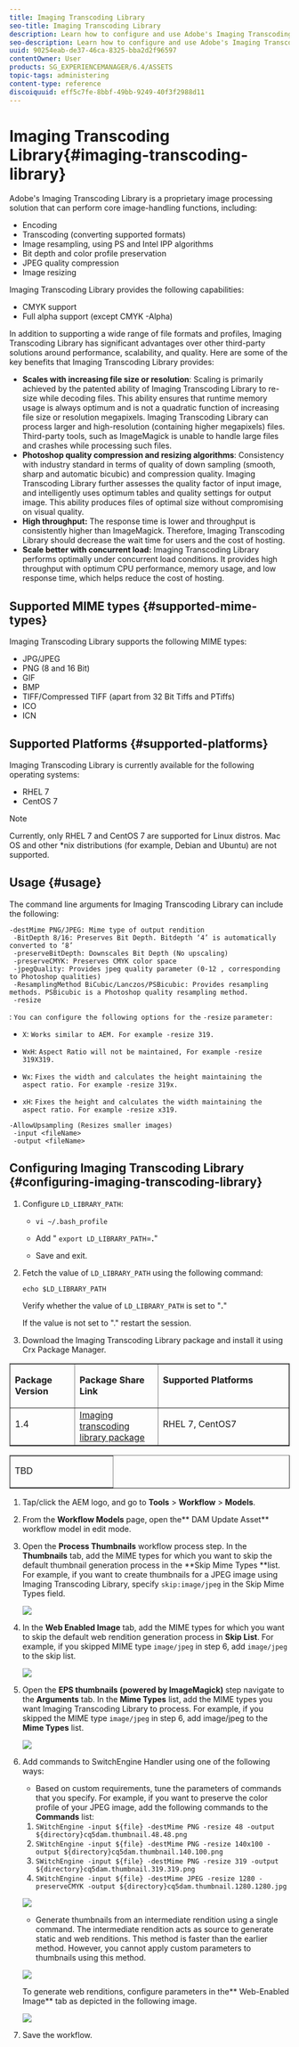 ```yaml
---
title: Imaging Transcoding Library
seo-title: Imaging Transcoding Library
description: Learn how to configure and use Adobe's Imaging Transcoding Library, an image processing solution that can perform core image-handling functions, including encoding, transcoding, image resampling, and image resizing.
seo-description: Learn how to configure and use Adobe's Imaging Transcoding Library, an image processing solution that can perform core image-handling functions, including encoding, transcoding, image resampling, and image resizing.
uuid: 90254eab-de37-46ca-8325-bba2d2f96597
contentOwner: User
products: SG_EXPERIENCEMANAGER/6.4/ASSETS
topic-tags: administering
content-type: reference
discoiquuid: eff5c7fe-8bbf-49bb-9249-40f3f2988d11
---
```


# Imaging Transcoding Library{#imaging-transcoding-library}

Adobe's Imaging Transcoding Library is a proprietary image processing solution that can perform core image-handling functions, including:

* Encoding
* Transcoding (converting supported formats)
* Image resampling, using PS and Intel IPP algorithms
* Bit depth and color profile preservation
* JPEG quality compression
* Image resizing

Imaging Transcoding Library provides the following capabilities:

* CMYK support
* Full alpha support (except CMYK -Alpha)

In addition to supporting a wide range of file formats and profiles, Imaging Transcoding Library has significant advantages over other third-party solutions around performance, scalability, and quality. Here are some of the key benefits that Imaging Transcoding Library provides:

* **Scales with increasing file size or resolution**: Scaling is primarily achieved by the patented ability of Imaging Transcoding Library to re-size while decoding files. This ability ensures that runtime memory usage is always optimum and is not a quadratic function of increasing file size or resolution megapixels. Imaging Transcoding Library can process larger and high-resolution (containing higher megapixels) files. Third-party tools, such as ImageMagick is unable to handle large files and crashes while processing such files.
* **Photoshop quality compression and resizing algorithms**: Consistency with industry standard in terms of quality of down sampling (smooth, sharp and automatic bicubic) and compression quality. Imaging Transcoding Library further assesses the quality factor of input image, and intelligently uses optimum tables and quality settings for output image. This ability produces files of optimal size without compromising on visual quality.
* **High throughput:** The response time is lower and throughput is consistently higher than ImageMagick. Therefore, Imaging Transcoding Library should decrease the wait time for users and the cost of hosting.
* **Scale better with concurrent load:** Imaging Transcoding Library performs optimally under concurrent load conditions. It provides high throughput with optimum CPU performance, memory usage, and low response time, which helps reduce the cost of hosting.

## Supported MIME types {#supported-mime-types}

Imaging Transcoding Library supports the following MIME types:

* JPG/JPEG
* PNG (8 and 16 Bit)
* GIF
* BMP
* TIFF/Compressed TIFF (apart from 32 Bit Tiffs and PTiffs)
* ICO
* ICN

## Supported Platforms {#supported-platforms}

Imaging Transcoding Library is currently available for the following operating systems:

* RHEL 7
* CentOS 7

>[!NOTE]
>
>Currently, only RHEL 7 and CentOS 7 are supported for Linux distros. Mac OS and other &#42;nix distributions (for example, Debian and Ubuntu) are not supported.

## Usage {#usage}

The command line arguments for Imaging Transcoding Library can include the following:

```
-destMime PNG/JPEG: Mime type of output rendition
 -BitDepth 8/16: Preserves Bit Depth. Bitdepth ‘4’ is automatically converted to ‘8’
 -preserveBitDepth: Downscales Bit Depth (No upscaling)
 -preserveCMYK: Preserves CMYK color space
 -jpegQuality: Provides jpeg quality parameter (0-12 , corresponding to Photoshop qualities)
 -ResamplingMethod BiCubic/Lanczos/PSBicubic: Provides resampling methods. PSBicubic is a Photoshop quality resampling method.
 -resize
```

: `You can configure the following options for the` `-resize` `parameter:`

* `X`: `Works similar to AEM. For example -resize 319.`

* `WxH`: `Aspect Ratio will not be maintained, For example -resize 319X319.`

* `Wx`: `Fixes the width and calculates the height maintaining the aspect ratio. For example -resize 319x.`

* `xH`: `Fixes the height and calculates the width maintaining the aspect ratio. For example -resize x319.`

```
-AllowUpsampling (Resizes smaller images)
 -input <fileName>
 -output <fileName>
```

## Configuring Imaging Transcoding Library {#configuring-imaging-transcoding-library}

1. Configure `LD_LIBRARY_PATH`:

    * `vi ~/.bash_profile`
    * Add " `export LD_LIBRARY_PATH`=**.**"
    
    * Save and exit.

1. Fetch the value of `LD_LIBRARY_PATH` using the following command:

   `echo $LD_LIBRARY_PATH`

   Verify whether the value of `LD_LIBRARY_PATH` is set to "**.**"

   If the value is not set to "." restart the session.

1. Download the Imaging Transcoding Library package and install it using Crx Package Manager.

<table border="1" cellpadding="0" cellspacing="0"> 
 <tbody> 
  <tr> 
   <td valign="top" width="126"><p><strong>Package Version</strong></p> </td> 
   <td valign="top" width="168"><p><strong>Package Share Link</strong></p> </td> 
   <td valign="top" width="330"><p><strong>Supported Platforms</strong></p> </td> 
  </tr> 
  <tr> 
   <td valign="top" width="126"><p>1.4<br /> </p> </td> 
   <td valign="top" width="168"><a href="https://www.adobeaemcloud.com/content/marketplace/marketplaceProxy.html?packagePath=/content/companies/public/adobe/packages/aem630/product/assets/aem-assets-imaging-transcoding-library-pkg">Imaging transcoding library package</a></td> 
   <td valign="top" width="330"><p>RHEL 7, CentOS7</p> </td> 
  </tr> 
 </tbody> 
</table>

<table border="1" cellpadding="0" cellspacing="0" style="font-family: tahoma, arial, helvetica, sans-serif;"> 
 <tbody> 
  <tr> 
   <td valign="top" width="168"><p>TBD</p> </td> 
  </tr> 
 </tbody> 
</table>

1. Tap/click the AEM logo, and go to **Tools** &gt; **Workflow** &gt; **Models**.
1. From the **Workflow Models** page, open the** DAM Update Asset** workflow model in edit mode.
1. Open the **Process Thumbnails** workflow process step. In the **Thumbnails** tab, add the MIME types for which you want to skip the default thumbnail generation process in the **Skip Mime Types **list. For example, if you want to create thumbnails for a JPEG image using Imaging Transcoding Library, specify `skip:image/jpeg` in the Skip Mime Types field.

   ![](assets/skip_mime_types-1.png)

1. In the **Web Enabled Image** tab, add the MIME types for which you want to skip the default web rendition generation process in **Skip List**. For example, if you skipped MIME type `image/jpeg` in step 6, add `image/jpeg` to the skip list.

   ![](assets/skip_web_renditions.png)

1. Open the **EPS thumbnails (powered by ImageMagick)** step navigate to the **Arguments** tab. In the **Mime Types** list, add the MIME types you want Imaging Transcoding Library to process. For example, if you skipped the MIME type `image/jpeg` in step 6, add image/jpeg to the **Mime Types** list.

   ![](assets/process_arguments.jpg)

1. Add commands to SwitchEngine Handler using one of the following ways:

    * Based on custom requirements, tune the parameters of commands that you specify. For example, if you want to preserve the color profile of your JPEG image, add the following commands to the **Commands** list:

    1. `SWitchEngine -input ${file} -destMime PNG -resize 48 -output ${directory}cq5dam.thumbnail.48.48.png`
    1. `SWitchEngine -input ${file} -destMime PNG -resize 140x100 -output ${directory}cq5dam.thumbnail.140.100.png`
    1. `SWitchEngine -input ${file} -destMime PNG -resize 319 -output ${directory}cq5dam.thumbnail.319.319.png`
    1. `SWitchEngine -input ${file} -destMime JPEG -resize 1280 -preserveCMYK -output ${directory}cq5dam.thumbnail.1280.1280.jpg`

   ![](assets/chlimage_1-204.png)

    * Generate thumbnails from an intermediate rendition using a single command. The intermediate rendition acts as source to generate static and web renditions. This method is faster than the earlier method. However, you cannot apply custom parameters to thumbnails using this method.

   ![](assets/chlimage_1-205.png)

   To generate web renditions, configure parameters in the** Web-Enabled Image** tab as depicted in the following image.

   ![](assets/web_enabled_imagetab.png)

1. Save the workflow.

